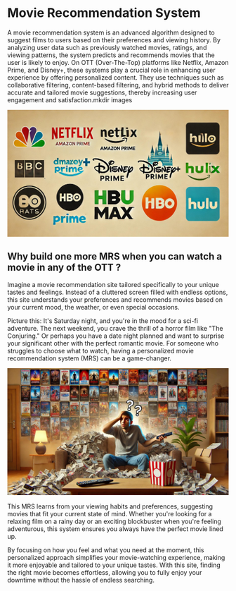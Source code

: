 # Movie Recommendation System 
A movie recommendation system is an advanced algorithm designed to suggest films to users based on their preferences and viewing history. By analyzing user data such as previously watched movies, ratings, and viewing patterns, the system predicts and recommends movies that the user is likely to enjoy. On OTT (Over-The-Top) platforms like Netflix, Amazon Prime, and Disney+, these systems play a crucial role in enhancing user experience by offering personalized content. They use techniques such as collaborative filtering, content-based filtering, and hybrid methods to deliver accurate and tailored movie suggestions, thereby increasing user engagement and satisfaction.mkdir images

![OTT platsforms](images/Ott.jpg)

 
 ## Why build one more MRS when you can watch a movie in any of the OTT ?
Imagine a movie recommendation site tailored specifically to your unique tastes and feelings. Instead of a cluttered screen filled with endless options, this site understands your preferences and recommends movies based on your current mood, the weather, or even special occasions.

Picture this: It's Saturday night, and you're in the mood for a sci-fi adventure. The next weekend, you crave the thrill of a horror film like "The Conjuring." Or perhaps you have a date night planned and want to surprise your significant other with the perfect romantic movie. For someone who struggles to choose what to watch, having a personalized movie recommendation system (MRS) can be a game-changer.

![Confused](images/Asset.jpg)

This MRS learns from your viewing habits and preferences, suggesting movies that fit your current state of mind. Whether you're looking for a relaxing film on a rainy day or an exciting blockbuster when you're feeling adventurous, this system ensures you always have the perfect movie lined up.

By focusing on how you feel and what you need at the moment, this personalized approach simplifies your movie-watching experience, making it more enjoyable and tailored to your unique tastes. With this site, finding the right movie becomes effortless, allowing you to fully enjoy your downtime without the hassle of endless searching.

